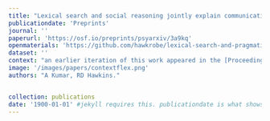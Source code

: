 ```yaml
---
title: "Lexical search and social reasoning jointly explain communication in associative reference games."
publicationdate: 'Preprints'
journal: ''
paperurl: 'https://osf.io/preprints/psyarxiv/3a9kq'
openmaterials: 'https://github.com/hawkrobe/lexical-search-and-pragmatics'
dataset: ''
context: "an earlier iteration of this work appeared in the [Proceedings of the 43rd Annual Conference of the Cognitive Science Society]('http://abhilashak.weebly.com/uploads/5/9/6/0/59603701/kumar_garg_hawkins_2021.pdf)."
image: '/images/papers/contextflex.png'
authors: "A Kumar, RD Hawkins."


collection: publications
date: '1900-01-01' #jekyll requires this. publicationdate is what shows up
---
```

